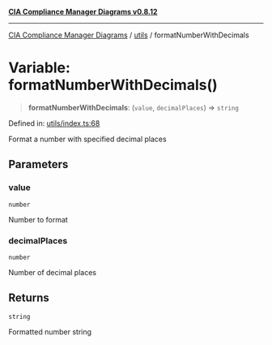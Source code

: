 [**CIA Compliance Manager Diagrams v0.8.12**](../../README.md)

***

[CIA Compliance Manager Diagrams](../../modules.md) / [utils](../README.md) / formatNumberWithDecimals

# Variable: formatNumberWithDecimals()

> **formatNumberWithDecimals**: (`value`, `decimalPlaces`) => `string`

Defined in: [utils/index.ts:68](https://github.com/Hack23/cia-compliance-manager/blob/e7811142a771ec75716a7ce3a0d60f18cb91cd06/src/utils/index.ts#L68)

Format a number with specified decimal places

## Parameters

### value

`number`

Number to format

### decimalPlaces

`number`

Number of decimal places

## Returns

`string`

Formatted number string
